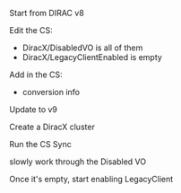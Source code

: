 Start from DIRAC v8

Edit the CS:

- DiracX/DisabledVO is all of them
- DiracX/LegacyClientEnabled is empty

Add in the CS:

- conversion info

Update to v9

Create a DiracX cluster

Run the CS Sync

slowly work through the Disabled VO

Once it's empty, start enabling LegacyClient
